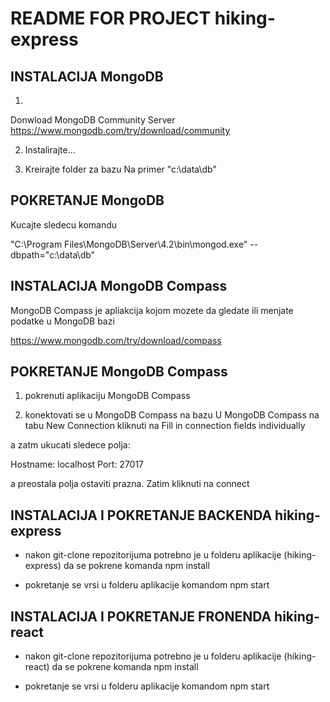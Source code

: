 # README FOR PROJECT hiking-express


## INSTALACIJA MongoDB

1)
Donwload MongoDB Community Server
https://www.mongodb.com/try/download/community

2) Instalirajte...

3) Kreirajte folder za bazu
Na primer
"c:\data\db"

## POKRETANJE MongoDB

Kucajte sledecu komandu

"C:\Program Files\MongoDB\Server\4.2\bin\mongod.exe" --dbpath="c:\data\db"


## INSTALACIJA MongoDB Compass
MongoDB Compass je apliakcija kojom mozete da gledate ili menjate podatke u MongoDB bazi

https://www.mongodb.com/try/download/compass


## POKRETANJE MongoDB Compass

1) pokrenuti aplikaciju MongoDB Compass

2) konektovati se u MongoDB Compass na bazu
U MongoDB Compass na tabu New Connection kliknuti na 
Fill in connection fields individually

a zatm ukucati sledece polja:

Hostname: localhost
Port: 27017

a preostala polja ostaviti prazna.
Zatim kliknuti na connect


## INSTALACIJA I POKRETANJE BACKENDA hiking-express
- nakon git-clone repozitorijuma potrebno je u folderu aplikacije (hiking-express) da se pokrene komanda 
npm install

- pokretanje se vrsi u folderu aplikacije komandom
npm start


##  INSTALACIJA I POKRETANJE FRONENDA hiking-react
- nakon git-clone repozitorijuma potrebno je u folderu aplikacije (hiking-react) da se pokrene komanda 
npm install

- pokretanje se vrsi u folderu aplikacije komandom
npm start

